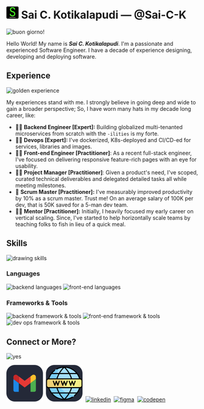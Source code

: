 # ![logo](img/logo32.png) Sai C. Kotikalapudi &mdash; @Sai-C-K

![buon giorno!](https://media.tenor.com/t0Fpx0elmwcAAAAC/giorno-giorno-giovanna.gif)

Hello World! My name is ***Sai C. Kotikalapudi***. I'm a passionate and experienced Software Engineer. I have a decade of experience designing, developing and deploying software.

## Experience

![golden experience](https://media.tenor.com/274j_RLtt6UAAAAC/giorno-gold-experience.gif)

My experiences stand with me. I strongly believe in going deep and wide to gain a broader perspective; So, I have worn many hats in my decade long career, like:

- :construction_worker_man: **Backend Engineer [Expert]:** Building globalized multi-tenanted microservices from scratch with the `-ilities` is my forte.
- :man_factory_worker: **Devops [Expert]:** I've dockerized, K8s-deployed and CI/CD-ed for services, libraries and images.
- :man_artist: **Front-end Engineer [Practitioner]**:  As a recent full-stack engineer, I've focused on delivering responsive feature-rich pages with an eye for usability.
- :male_detective: **Project Manager [Practitioner]**: Given a product's need, I've scoped, curated technical deliverables and delegated detailed tasks all while meeting milestones.
- :guard: **Scrum Master [Practitioner]:** I've measurably improved productivity by 10% as a scrum master. Trust me! On an average salary of 100K per dev, that is 50K saved for a 5-man dev team.
- :farmer: **Mentor [Practitioner]:** Initially, I heavily focused my early career on vertical scaling. Since, I've started to help horizontally scale teams by teaching folks to fish in lieu of a quick meal.

## Skills

![drawing skills](https://media.tenor.com/yGfozCgJ14UAAAAC/elijahkujo-rohan-kishibe.gif)

### Languages

![backend languages](https://skillicons.dev/icons?i=java,kotlin,ruby,python,bash)
![front-end languages](https://skillicons.dev/icons?i=javascript,ts,html,css)

### Frameworks & Tools

![backend framework & tools](https://skillicons.dev/icons?i=idea,spring,rails,mysql,redis)
![front-end framework & tools](https://skillicons.dev/icons?i=figma,react,tailwind,postman)
![dev ops framework & tools](https://skillicons.dev/icons?i=gradle,jenkins,docker,kubernetes)

## Connect or More?

![yes](https://media.tenor.com/qOG4OEr9rFcAAAAC/jojos-bizarre-adventures-jotaro.gif)

[![gmail](img/gmail-dark-48.svg)](mailto:Sai.C.K.Dev@gmail.com)&nbsp;&nbsp;[![website](img/website-dark-48.svg)](https://saick.me)&nbsp;&nbsp;[![linkedin](https://skillicons.dev/icons?i=linkedin)](https://www.linkedin.com/in/SaiCK)&nbsp;&nbsp;[![figma](https://skillicons.dev/icons?i=figma)](https://www.figma.com/@saick)&nbsp;&nbsp;[![codepen](https://skillicons.dev/icons?i=codepen)](https://codepen.io/sai-c-k)
